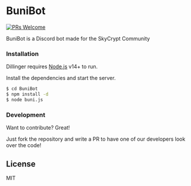 # BuniBot

[![PRs Welcome](https://img.shields.io/badge/PRs-welcome-brightgreen.svg?style=flat-square)](http://makeapullrequest.com) 

BuniBot is a Discord bot made for the SkyCrypt Community

### Installation

Dillinger requires [Node.js](https://nodejs.org/) v14+ to run.

Install the dependencies and start the server.

```sh
$ cd BuniBot
$ npm install -d
$ node buni.js
```
### Development

Want to contribute? Great!

Just fork the repository and write a PR to have one of our developers look over the code!


License
----
MIT



